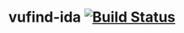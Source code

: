 # vufind-ida  [![Build Status](https://travis-ci.org/chboehm/vufind-ida.svg?branch=master)](https://travis-ci.org/chboehm/vufind-ida)
